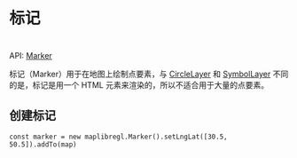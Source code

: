 # 标记

<div class="tip custom-block" style="padding-top: 8px">

API: [Marker](https://maplibre.org/maplibre-gl-js/docs/API/classes/Marker/)

</div>

标记（Marker）用于在地图上绘制点要素，与 [CircleLayer](https://maplibre.org/maplibre-style-spec/layers/#circle) 和 [SymbolLayer](https://maplibre.org/maplibre-style-spec/layers/#symbol) 不同的是，标记是用一个 HTML 元素来渲染的，所以不适合用于大量的点要素。

## 创建标记

```js:no-line-numbers
const marker = new maplibregl.Marker().setLngLat([30.5, 50.5]).addTo(map)
```

